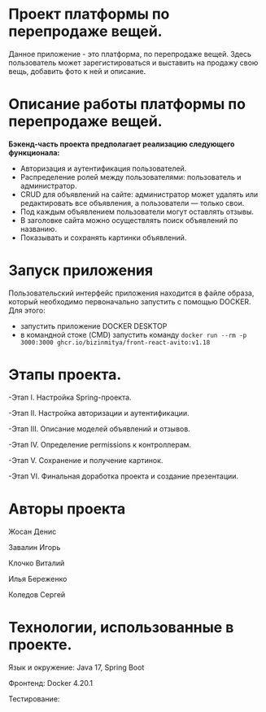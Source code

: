 # Проект платформы по перепродаже вещей.

Данное приложение - это платформа, по перепродаже вещей. 
Здесь пользователь может зарегистироваться и выставить на продажу свою вещь, добавить фото к ней и описание.

# Описание работы платформы по перепродаже вещей.

**Бэкенд-часть проекта предполагает реализацию следующего функционала:**


- Авторизация и аутентификация пользователей.
- Распределение ролей между пользователями: пользователь и администратор.
- CRUD для объявлений на сайте: администратор может удалять или редактировать все объявления, а пользователи — только свои.
- Под каждым объявлением пользователи могут оставлять отзывы.
- В заголовке сайта можно осуществлять поиск объявлений по названию.
- Показывать и сохранять картинки объявлений.
# Запуск приложения
Пользовательский интерфейс приложения находится в файле образа, который необходимо первоначально запустить с помощью DOCKER. Для этого:
- запустить приложение DOCKER DESKTOP
- в командной стоке (CMD) запустить команду ```docker run --rm -p 3000:3000 ghcr.io/bizinmitya/front-react-avito:v1.18```
# Этапы проекта.

-Этап I. Настройка Spring-проекта.

-Этап II. Настройка авторизации и аутентификации.

-Этап III. Описание моделей объявлений и отзывов.

-Этап IV. Определение permissions к контроллерам.

-Этап V. Сохранение и получение картинок. 

-Этап VI. Финальная доработка проекта и создание презентации.


# Авторы проекта

Жосан Денис

Завалин Игорь

Клочко Виталий

Илья Береженко

Коледов Сергей



# Технологии, использованные в проекте.
Язык и окружение: Java 17, Spring Boot

Фронтенд: Docker 4.20.1

Тестирование:

